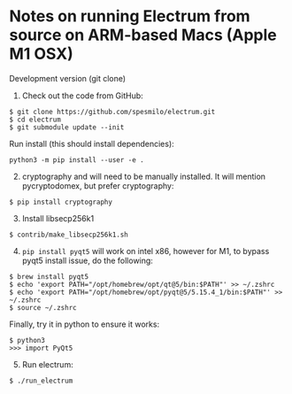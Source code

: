 # Notes on running Electrum from source on ARM-based Macs (Apple M1 OSX)

Development version (git clone)

1. Check out the code from GitHub:

```
$ git clone https://github.com/spesmilo/electrum.git
$ cd electrum
$ git submodule update --init
```

Run install (this should install dependencies):
```
python3 -m pip install --user -e .
```

2. cryptography and will need to be manually installed. It will mention pycryptodomex, but prefer cryptography:

```
$ pip install cryptography
```

3. Install libsecp256k1

```
$ contrib/make_libsecp256k1.sh
```

4. `pip install pyqt5` will work on intel x86, however for M1, to bypass pyqt5 install issue, do the following:

```
$ brew install pyqt5
$ echo 'export PATH="/opt/homebrew/opt/qt@5/bin:$PATH"' >> ~/.zshrc
$ echo 'export PATH="/opt/homebrew/opt/pyqt@5/5.15.4_1/bin:$PATH"' >> ~/.zshrc
$ source ~/.zshrc
```

Finally, try it in python to ensure it works: 

```
$ python3
>>> import PyQt5
```

5. Run electrum: 

```
$ ./run_electrum
```

